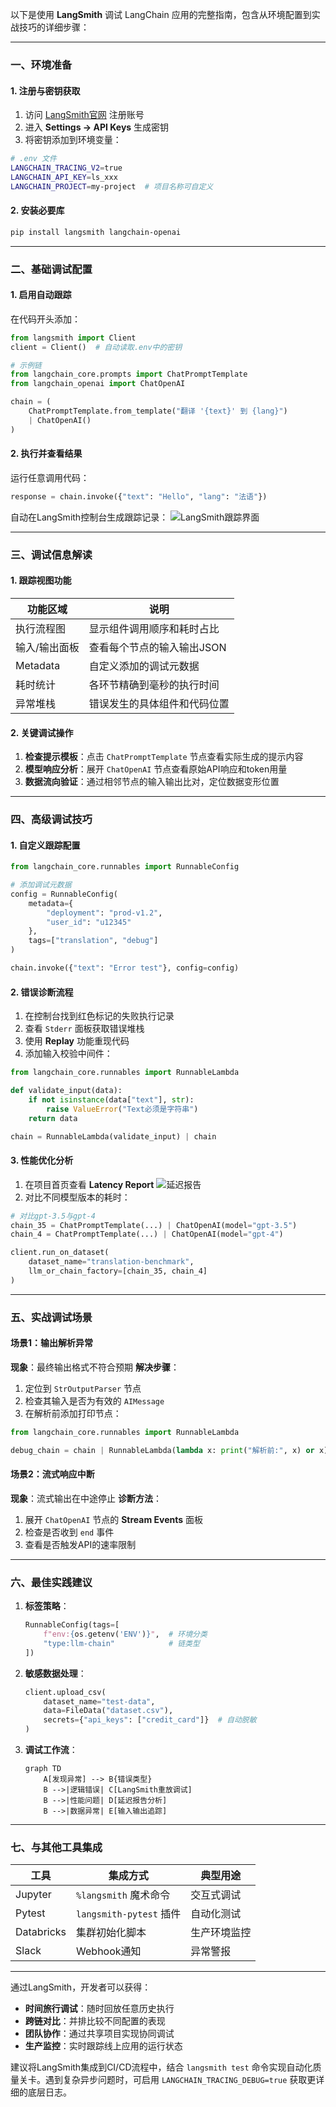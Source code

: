 

以下是使用 **LangSmith** 调试 LangChain 应用的完整指南，包含从环境配置到实战技巧的详细步骤：

---

### 一、环境准备
#### 1. 注册与密钥获取
1. 访问 [LangSmith官网](https://smith.langchain.com/) 注册账号
2. 进入 **Settings → API Keys** 生成密钥
3. 将密钥添加到环境变量：
```bash
# .env 文件
LANGCHAIN_TRACING_V2=true
LANGCHAIN_API_KEY=ls_xxx
LANGCHAIN_PROJECT=my-project  # 项目名称可自定义
```

#### 2. 安装必要库
```bash
pip install langsmith langchain-openai
```

---

### 二、基础调试配置
#### 1. 启用自动跟踪
在代码开头添加：
```python
from langsmith import Client
client = Client()  # 自动读取.env中的密钥

# 示例链
from langchain_core.prompts import ChatPromptTemplate
from langchain_openai import ChatOpenAI

chain = (
    ChatPromptTemplate.from_template("翻译 '{text}' 到 {lang}")
    | ChatOpenAI()
)
```

#### 2. 执行并查看结果
运行任意调用代码：
```python
response = chain.invoke({"text": "Hello", "lang": "法语"})
```
自动在LangSmith控制台生成跟踪记录：
![LangSmith跟踪界面](https://example.com/langsmith-trace.png)

---

### 三、调试信息解读
#### 1. 跟踪视图功能
| 功能区域         | 说明                                                                 |
|------------------|----------------------------------------------------------------------|
| 执行流程图       | 显示组件调用顺序和耗时占比                                           |
| 输入/输出面板    | 查看每个节点的输入输出JSON                                           |
| Metadata         | 自定义添加的调试元数据                                               |
| 耗时统计         | 各环节精确到毫秒的执行时间                                           |
| 异常堆栈         | 错误发生的具体组件和代码位置                                         |

#### 2. 关键调试操作
1. **检查提示模板**：点击 `ChatPromptTemplate` 节点查看实际生成的提示内容
2. **模型响应分析**：展开 `ChatOpenAI` 节点查看原始API响应和token用量
3. **数据流向验证**：通过相邻节点的输入输出比对，定位数据变形位置

---

### 四、高级调试技巧
#### 1. 自定义跟踪配置
```python
from langchain_core.runnables import RunnableConfig

# 添加调试元数据
config = RunnableConfig(
    metadata={
        "deployment": "prod-v1.2",
        "user_id": "u12345"
    },
    tags=["translation", "debug"]
)

chain.invoke({"text": "Error test"}, config=config)
```

#### 2. 错误诊断流程
1. 在控制台找到红色标记的失败执行记录
2. 查看 `Stderr` 面板获取错误堆栈
3. 使用 **Replay** 功能重现代码
4. 添加输入校验中间件：
```python
from langchain_core.runnables import RunnableLambda

def validate_input(data):
    if not isinstance(data["text"], str):
        raise ValueError("Text必须是字符串")
    return data

chain = RunnableLambda(validate_input) | chain
```

#### 3. 性能优化分析
1. 在项目首页查看 **Latency Report**
   ![延迟报告](https://example.com/langsmith-latency.png)
2. 对比不同模型版本的耗时：
```python
# 对比gpt-3.5与gpt-4
chain_35 = ChatPromptTemplate(...) | ChatOpenAI(model="gpt-3.5")
chain_4 = ChatPromptTemplate(...) | ChatOpenAI(model="gpt-4")

client.run_on_dataset(
    dataset_name="translation-benchmark",
    llm_or_chain_factory=[chain_35, chain_4]
)
```

---

### 五、实战调试场景
#### 场景1：输出解析异常
**现象**：最终输出格式不符合预期
**解决步骤**：
1. 定位到 `StrOutputParser` 节点
2. 检查其输入是否为有效的 `AIMessage`
3. 在解析前添加打印节点：
```python
from langchain_core.runnables import RunnableLambda

debug_chain = chain | RunnableLambda(lambda x: print("解析前:", x) or x)
```

#### 场景2：流式响应中断
**现象**：流式输出在中途停止
**诊断方法**：
1. 展开 `ChatOpenAI` 节点的 **Stream Events** 面板
2. 检查是否收到 `end` 事件
3. 查看是否触发API的速率限制

---

### 六、最佳实践建议
1. **标签策略**：
   ```python
   RunnableConfig(tags=[
       f"env:{os.getenv('ENV')}",  # 环境分类
       "type:llm-chain"            # 链类型
   ])
   ```
2. **敏感数据处理**：
   ```python
   client.upload_csv(
       dataset_name="test-data",
       data=FileData("dataset.csv"),
       secrets={"api_keys": ["credit_card"]}  # 自动脱敏
   )
   ```
3. **调试工作流**：
   ```mermaid
   graph TD
       A[发现异常] --> B{错误类型}
       B -->|逻辑错误| C[LangSmith重放调试]
       B -->|性能问题| D[延迟报告分析]
       B -->|数据异常| E[输入输出追踪]
   ```

---

### 七、与其他工具集成
| 工具          | 集成方式                     | 典型用途                     |
|---------------|------------------------------|------------------------------|
| Jupyter       | `%langsmith` 魔术命令        | 交互式调试                   |
| Pytest        | `langsmith-pytest` 插件      | 自动化测试                   |
| Databricks    | 集群初始化脚本               | 生产环境监控                 |
| Slack         | Webhook通知                  | 异常警报                     |

---

通过LangSmith，开发者可以获得：
- **时间旅行调试**：随时回放任意历史执行
- **跨链对比**：并排比较不同配置的表现
- **团队协作**：通过共享项目实现协同调试
- **生产监控**：实时跟踪线上应用的运行状态

建议将LangSmith集成到CI/CD流程中，结合 `langsmith test` 命令实现自动化质量关卡。遇到复杂异步问题时，可启用 `LANGCHAIN_TRACING_DEBUG=true` 获取更详细的底层日志。